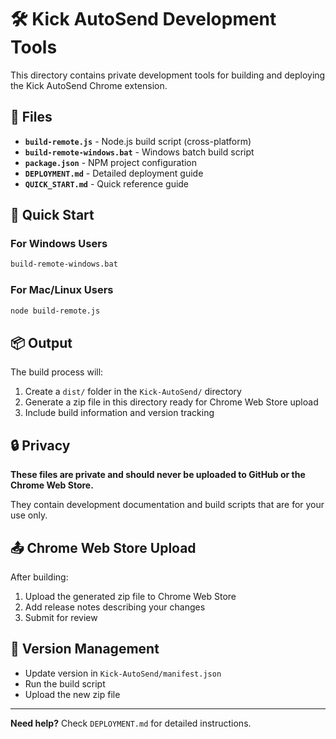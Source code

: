 # 🛠️ Kick AutoSend Development Tools

This directory contains private development tools for building and deploying the Kick AutoSend Chrome extension.

## 📁 Files

- **`build-remote.js`** - Node.js build script (cross-platform)
- **`build-remote-windows.bat`** - Windows batch build script
- **`package.json`** - NPM project configuration
- **`DEPLOYMENT.md`** - Detailed deployment guide
- **`QUICK_START.md`** - Quick reference guide

## 🚀 Quick Start

### For Windows Users
```bash
build-remote-windows.bat
```

### For Mac/Linux Users
```bash
node build-remote.js
```

## 📦 Output

The build process will:
1. Create a `dist/` folder in the `Kick-AutoSend/` directory
2. Generate a zip file in this directory ready for Chrome Web Store upload
3. Include build information and version tracking

## 🔒 Privacy

**These files are private and should never be uploaded to GitHub or the Chrome Web Store.**

They contain development documentation and build scripts that are for your use only.

## 📤 Chrome Web Store Upload

After building:
1. Upload the generated zip file to Chrome Web Store
2. Add release notes describing your changes
3. Submit for review

## 🔄 Version Management

- Update version in `Kick-AutoSend/manifest.json`
- Run the build script
- Upload the new zip file

---

**Need help?** Check `DEPLOYMENT.md` for detailed instructions.
